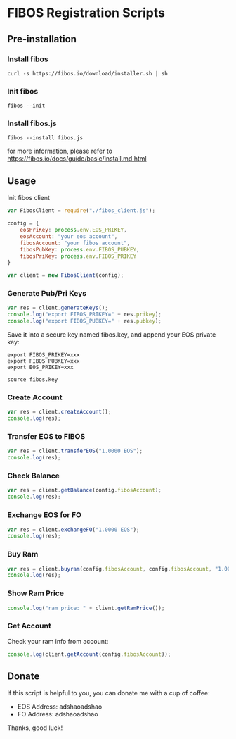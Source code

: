 # FIBOS Registration Scripts

## Pre-installation

### Install fibos

```shell
curl -s https://fibos.io/download/installer.sh | sh
```

### Init fibos

```shell
fibos --init
```

### Install fibos.js

```shell
fibos --install fibos.js
```

for more information, please refer to https://fibos.io/docs/guide/basic/install.md.html

## Usage

Init fibos client

```javascript
var FibosClient = require("./fibos_client.js");

config = {
    eosPriKey: process.env.EOS_PRIKEY,
    eosAccount: "your eos account",
    fibosAccount: "your fibos account",
    fibosPubKey: process.env.FIBOS_PUBKEY,
    fibosPriKey: process.env.FIBOS_PRIKEY
}

var client = new FibosClient(config);
```

### Generate Pub/Pri Keys

```javascript
var res = client.generateKeys();
console.log("export FIBOS_PRIKEY=" + res.prikey);
console.log("export FIBOS_PUBKEY=" + res.pubkey);
```

Save it into a secure key named fibos.key, and append your EOS private key:

```shell
export FIBOS_PRIKEY=xxx
export FIBOS_PUBKEY=xxx
export EOS_PRIKEY=xxx
```

```shell
source fibos.key
```

### Create Account

```javascript
var res = client.createAccount();
console.log(res);
```

### Transfer EOS to FIBOS

```javascript
var res = client.transferEOS("1.0000 EOS");
console.log(res);
```

### Check Balance

```javascript
var res = client.getBalance(config.fibosAccount);
console.log(res);
```

### Exchange EOS for FO

```javascript
var res = client.exchangeFO("1.0000 EOS");
console.log(res);
```

### Buy Ram

```javascript
var res = client.buyram(config.fibosAccount, config.fibosAccount, "1.0000 FO");
console.log(res);
```

### Show Ram Price

```javascript
console.log("ram price: " + client.getRamPrice());
```

### Get Account

Check your ram info from account:
```javascript
console.log(client.getAccount(config.fibosAccount));
```

## Donate

If this script is helpful to you, you can donate me with a cup of coffee:

- EOS Address: adshaoadshao
- FO Address: adshaoadshao

Thanks, good luck!
